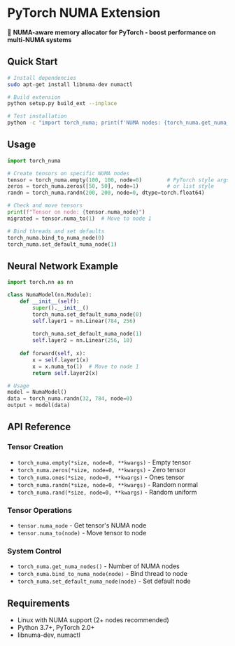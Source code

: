 # PyTorch NUMA Extension

🚀 **NUMA-aware memory allocator for PyTorch - boost performance on multi-NUMA systems**

## Quick Start

```bash
# Install dependencies
sudo apt-get install libnuma-dev numactl

# Build extension
python setup.py build_ext --inplace

# Test installation
python -c "import torch_numa; print(f'NUMA nodes: {torch_numa.get_numa_nodes()}')"
```

## Usage

```python
import torch_numa

# Create tensors on specific NUMA nodes
tensor = torch_numa.empty(100, 100, node=0)        # PyTorch style args
zeros = torch_numa.zeros([50, 50], node=1)         # or list style
randn = torch_numa.randn(200, 200, node=0, dtype=torch.float64)

# Check and move tensors
print(f"Tensor on node: {tensor.numa_node}")
migrated = tensor.numa_to(1)  # Move to node 1

# Bind threads and set defaults
torch_numa.bind_to_numa_node(0)
torch_numa.set_default_numa_node(1)
```

## Neural Network Example

```python
import torch.nn as nn

class NumaModel(nn.Module):
    def __init__(self):
        super().__init__()
        torch_numa.set_default_numa_node(0)
        self.layer1 = nn.Linear(784, 256)
        
        torch_numa.set_default_numa_node(1) 
        self.layer2 = nn.Linear(256, 10)
    
    def forward(self, x):
        x = self.layer1(x)
        x = x.numa_to(1)  # Move to node 1
        return self.layer2(x)

# Usage
model = NumaModel()
data = torch_numa.randn(32, 784, node=0)
output = model(data)
```

## API Reference

### Tensor Creation
- `torch_numa.empty(*size, node=0, **kwargs)` - Empty tensor
- `torch_numa.zeros(*size, node=0, **kwargs)` - Zero tensor  
- `torch_numa.ones(*size, node=0, **kwargs)` - Ones tensor
- `torch_numa.randn(*size, node=0, **kwargs)` - Random normal
- `torch_numa.rand(*size, node=0, **kwargs)` - Random uniform

### Tensor Operations
- `tensor.numa_node` - Get tensor's NUMA node
- `tensor.numa_to(node)` - Move tensor to node

### System Control
- `torch_numa.get_numa_nodes()` - Number of NUMA nodes
- `torch_numa.bind_to_numa_node(node)` - Bind thread to node
- `torch_numa.set_default_numa_node(node)` - Set default node


## Requirements

- Linux with NUMA support (2+ nodes recommended)
- Python 3.7+, PyTorch 2.0+
- libnuma-dev, numactl